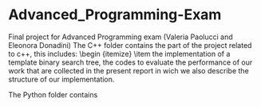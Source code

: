 # Advanced_Programming-Exam
Final project for Advanced Programming exam (Valeria Paolucci and Eleonora Donadini)
The C++ folder contains the part of the project related to c++, this includes:
\begin {itemize}
\item the implementation of a template binary search tree, the codes to evaluate the performance of our work that are collected in the present report in wich we also describe the structure of our implementation.

The Python folder contains 
